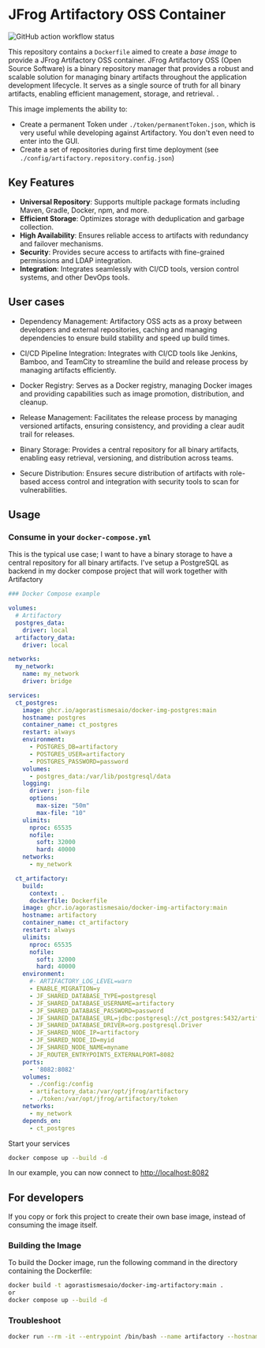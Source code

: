 # JFrog Artifactory OSS Container

![GitHub action workflow status](https://github.com/AgorastisMesaio/docker-img-jfrog-artifactory/actions/workflows/docker-publish.yml/badge.svg)

This repository contains a `Dockerfile` aimed to create a *base image* to provide a JFrog Artifactory OSS container. JFrog Artifactory OSS (Open Source Software) is a binary repository manager that provides a robust and scalable solution for managing binary artifacts throughout the application development lifecycle. It serves as a single source of truth for all binary artifacts, enabling efficient management, storage, and retrieval.
.

This image implements the ability to:

- Create a permanent Token under `./token/permanentToken.json`, which is very useful while developing against Artifactory. You don't even need to enter into the GUI.
- Create a set of repositories during first time deployment (see `./config/artifactory.repository.config.json`)

## Key Features

- **Universal Repository**: Supports multiple package formats including Maven, Gradle, Docker, npm, and more.
- **Efficient Storage**: Optimizes storage with deduplication and garbage collection.
- **High Availability**: Ensures reliable access to artifacts with redundancy and failover mechanisms.
- **Security**: Provides secure access to artifacts with fine-grained permissions and LDAP integration.
- **Integration**: Integrates seamlessly with CI/CD tools, version control systems, and other DevOps tools.

## User cases

- Dependency Management: Artifactory OSS acts as a proxy between developers and external repositories, caching and managing dependencies to ensure build stability and speed up build times.

- CI/CD Pipeline Integration: Integrates with CI/CD tools like Jenkins, Bamboo, and TeamCity to streamline the build and release process by managing artifacts efficiently.

- Docker Registry: Serves as a Docker registry, managing Docker images and providing capabilities such as image promotion, distribution, and cleanup.

- Release Management: Facilitates the release process by managing versioned artifacts, ensuring consistency, and providing a clear audit trail for releases.

- Binary Storage: Provides a central repository for all binary artifacts, enabling easy retrieval, versioning, and distribution across teams.

- Secure Distribution: Ensures secure distribution of artifacts with role-based access control and integration with security tools to scan for vulnerabilities.

## Usage

### Consume in your `docker-compose.yml`

This is the typical use case; I want to have a binary storage to have a central repository for all binary artifacts. I've setup a PostgreSQL as backend in my docker compose project that will work together with Artifactory

```yaml
### Docker Compose example

volumes:
  # Artifactory
  postgres_data:
    driver: local
  artifactory_data:
    driver: local

networks:
  my_network:
    name: my_network
    driver: bridge

services:
  ct_postgres:
    image: ghcr.io/agorastismesaio/docker-img-postgres:main
    hostname: postgres
    container_name: ct_postgres
    restart: always
    environment:
      - POSTGRES_DB=artifactory
      - POSTGRES_USER=artifactory
      - POSTGRES_PASSWORD=password
    volumes:
      - postgres_data:/var/lib/postgresql/data
    logging:
      driver: json-file
      options:
        max-size: "50m"
        max-file: "10"
    ulimits:
      nproc: 65535
      nofile:
        soft: 32000
        hard: 40000
    networks:
      - my_network

  ct_artifactory:
    build:
      context: .
      dockerfile: Dockerfile
    image: ghcr.io/agorastismesaio/docker-img-artifactory:main
    hostname: artifactory
    container_name: ct_artifactory
    restart: always
    ulimits:
      nproc: 65535
      nofile:
        soft: 32000
        hard: 40000
    environment:
      #- ARTIFACTORY_LOG_LEVEL=warn
      - ENABLE_MIGRATION=y
      - JF_SHARED_DATABASE_TYPE=postgresql
      - JF_SHARED_DATABASE_USERNAME=artifactory
      - JF_SHARED_DATABASE_PASSWORD=password
      - JF_SHARED_DATABASE_URL=jdbc:postgresql://ct_postgres:5432/artifactory
      - JF_SHARED_DATABASE_DRIVER=org.postgresql.Driver
      - JF_SHARED_NODE_IP=artifactory
      - JF_SHARED_NODE_ID=myid
      - JF_SHARED_NODE_NAME=myname
      - JF_ROUTER_ENTRYPOINTS_EXTERNALPORT=8082
    ports:
      - '8082:8082'
    volumes:
      - ./config:/config
      - artifactory_data:/var/opt/jfrog/artifactory
      - ./token:/var/opt/jfrog/artifactory/token
    networks:
      - my_network
    depends_on:
      - ct_postgres
```

Start your services

```sh
docker compose up --build -d
```

In our example, you can now connect to [http://localhost:8082](http://localhost:8082)

## For developers

If you copy or fork this project to create their own base image, instead of consuming the image itself.

### Building the Image

To build the Docker image, run the following command in the directory containing the Dockerfile:

```sh
docker build -t agorastismesaio/docker-img-artifactory:main .
or
docker compose up --build -d
```

### Troubleshoot

```sh
docker run --rm -it --entrypoint /bin/bash --name artifactory --hostname artifactory agorastismesaio/docker-img-artifactory:main
```
